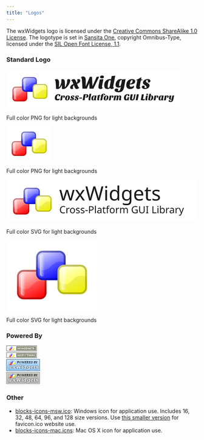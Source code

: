 ```yaml
---
title: "Logos"
---
```


The wxWidgets logo is licensed under the [Creative Commons ShareAlike 1.0 License][cc-link].
The logotype is set in [Sansita One][sansita], copyright Omnibus-Type,
licensed under the [SIL Open Font License, 1.1](http://scripts.sil.org/OFL).

[cc-link]: https://creativecommons.org/licenses/sa/1.0/
[sansita]: https://www.google.com/fonts/specimen/Sansita+One


### Standard Logo

<div class="row">
  <div class="col-sm-9">
    <div class="thumbnail">
      <a href="title.png"><img src="title.png" alt="Full color PNG for light backgrounds"></a>
      <div class="caption">
        <p>Full color PNG for light backgrounds</p>
      </div>
    </div>
  </div>
  <div class="col-sm-3">
    <div class="thumbnail">
      <a href="blocks.png"><img src="blocks.png" alt="Full color PNG for light backgrounds"></a>
      <div class="caption">
        <p>Full color PNG for light backgrounds</p>
      </div>
    </div>
  </div>
</div>
<div class="row">
  <div class="col-sm-9">
    <div class="thumbnail">
      <a href="title.svg"><img src="title.svg" alt="Full color SVG for light backgrounds"></a>
      <div class="caption">
        <p>Full color SVG for light backgrounds</p>
      </div>
    </div>
  </div>
  <div class="col-sm-3">
    <div class="thumbnail">
      <a href="blocks.svg"><img src="blocks.svg" alt="Full color SVG for light backgrounds"></a>
      <div class="caption">
        <p>Full color SVG for light backgrounds</p>
      </div>
    </div>
  </div>
</div>

### Powered By

<div class="row">
  <div class="col-sm-3">
    <div class="thumbnail">
      <a href="powered-by-wxwidgets-80x15.png"><img src="powered-by-wxwidgets-80x15.png" alt="Powered by wxWidgets: 80x15 PNG"></a>
    </div>
  </div>
  <div class="col-sm-3">
    <div class="thumbnail">
      <a href="powered-by-wxpython-80x15.png"><img src="powered-by-wxpython-80x15.png" alt="Powered by wxPython: 80x15 PNG"></a>
    </div>
  </div>
  <div class="col-sm-3">
    <div class="thumbnail">
      <a href="powered-by-wxwidgets-88x31-blue.png"><img src="powered-by-wxwidgets-88x31-blue.png" alt="Powered by wxWidgets: 88x31 Blue PNG"></a>
    </div>
  </div>
  <div class="col-sm-3">
    <div class="thumbnail">
      <a href="powered-by-wxwidgets-88x31.png"><img src="powered-by-wxwidgets-88x31.png" alt="Powered by wxWidgets: 88x31 PNG"></a>
    </div>
  </div>
</div>

### Other

- [blocks-icons-msw.ico](blocks-icons-msw.ico): Windows icon for application
  use. Includes 16, 32, 48, 64, 96, and 128 size versions. Use
  [this smaller version](/assets/ico/favicon.ico) for favicon.ico website use.
- [blocks-icons-mac.icns](blocks-icons-mac.icns): Mac OS X icon for application use.
